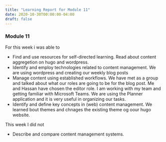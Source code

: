 ```yaml
---
title: "Learning Report for Module 11"
date: 2020-10-30T00:00:00-04:00
draft: false
---
```


### Module 11
For this week i was able to
* Find and use resources for self-directed learning. Read about content aggregetion on hugo and wordpress.
* Identify and employ technologies related to content management. We are using wordpress and creating our weekly blog posts
* Manage content using established workflows. We have met as a group and talked about what our roles are going to be for the blog post. Me and Hassan have chosen the editor role. I am working with my team and getting familiar with Microsoft Teams. We are using the Planner application and it is very useful in organizing our tasks. 
* Identify and define key concepts in (web) content management. We learned bout themes and chnages the existing theme og oour hugo website.

This week I did not
* Describe and compare content management systems.
